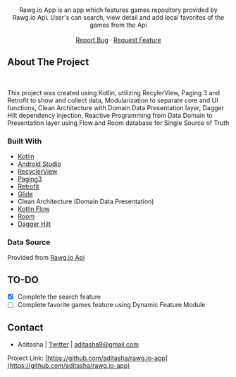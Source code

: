 <!-- PROJECT SHIELDS -->
<!--
*** I'm using markdown "reference style" links for readability.
*** Reference links are enclosed in brackets [ ] instead of parentheses ( ).
*** See the bottom of this document for the declaration of the reference variables
*** for contributors-url, forks-url, etc. This is an optional, concise syntax you may use.
*** https://www.markdownguide.org/basic-syntax/#reference-style-links
-->
<!--
[![Contributors][contributors-shield]][contributors-url]
[![Forks][forks-shield]][forks-url]
[![Stargazers][stars-shield]][stars-url]
[![Issues][issues-shield]][issues-url]
[![MIT License][license-shield]][license-url]
[![LinkedIn][linkedin-shield]][linkedin-url]
-->



<!-- PROJECT LOGO -->
<br />
<div align="center">
<!--   <a href="https://github.com/aditasha/rawg.io-app">
    <img src="resources/image_dicoding.webp" alt="Logo" width=40% height=40%>
  </a> -->

  <p align="center">
    Rawg.io App is an app which features games repository provided by Rawg.io Api. User's can search, view detail and add local favorites of the games from the Api
    <br /><br />
    <a href="https://github.com/aditasha/rawg.io-app/issues">Report Bug</a>
    ·
    <a href="https://github.com/aditasha/rawg.io-app/issues">Request Feature</a>
  </p>
</div>


<!-- ABOUT THE PROJECT -->
## About The Project
<!-- 
<div align="center">
  <a href="https://github.com/aditasha/rawg.io-app" margin=250px>
      <img src="resources/DicodingStory.gif" alt="Demo" width=50% height=50%>
  </a>
</div> -->
<br />

This project was created using Kotlin, utilizing RecylerView, Paging 3 and Retrofit to show and collect data, Modularization to separate core and UI functions, Clean Architecture with Domain Data Presentation layer, Dagger Hilt dependency injection, Reactive Programming from Data Domain to Presentation layer using Flow and Room database for Single Source of Truth

### Built With

* [Kotlin](https://kotlinlang.org/)
* [Android Studio](https://developer.android.com/studio)
* [RecyclerView](https://developer.android.com/jetpack/androidx/releases/recyclerview)
* [Paging3](https://developer.android.com/topic/libraries/architecture/paging/v3-overview)
* [Retrofit](https://square.github.io/retrofit)
* [Glide](https://github.com/bumptech/glide)
* Clean Architecture (Domain Data Presentation)
* [Kotlin Flow](https://developer.android.com/kotlin/flow)
* [Room](https://developer.android.com/jetpack/androidx/releases/room)
* [Dagger Hilt](https://dagger.dev/hilt)

### Data Source

Provided from
[Rawg.io Api](https://rawg.io/apidocs)

<!-- ROADMAP -->
## TO-DO

- [X] Complete the search feature
- [ ] Complete favorite games feature using Dynamic Feature Module

<!-- CONTACT -->
## Contact

- Aditasha | [Twitter](https://twitter.com/aditashaa) | aditasha9@gmail.com

Project Link: [https://github.com/aditasha/rawg.io-app](https://github.com/aditasha/rawg.io-app)


<!-- MARKDOWN LINKS & IMAGES -->
<!-- https://www.markdownguide.org/basic-syntax/#reference-style-links -->
[contributors-shield]: https://img.shields.io/github/contributors/aditasha/coolyeah.svg?style=for-the-badge
[contributors-url]: https://github.com/aditasha/coolyeah/graphs/contributors
[forks-shield]: https://img.shields.io/github/forks/aditasha/coolyeah.svg?style=for-the-badge
[forks-url]: https://github.com/aditasha/coolyeah/network/members
[stars-shield]: https://img.shields.io/github/stars/aditasha/coolyeah.svg?style=for-the-badge
[stars-url]: https://github.com/aditasha/coolyeah/stargazers
[issues-shield]: https://img.shields.io/github/issues/aditasha/coolyeah.svg?style=for-the-badge
[issues-url]: https://github.com/aditasha/coolyeah/issues
[license-shield]: https://img.shields.io/github/license/aditasha/coolyeah.svg?style=for-the-badge
[license-url]: https://github.com/aditasha/coolyeah/blob/master/LICENSE.txt
[linkedin-shield]: https://img.shields.io/badge/-LinkedIn-black.svg?style=for-the-badge&logo=linkedin&colorB=555
[linkedin-url]: https://linkedin.com/in/aditasha
